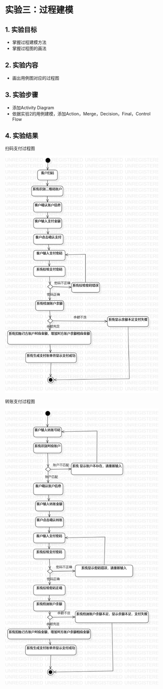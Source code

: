 # 实验三：过程建模

## 1. 实验目标

- 掌握过程建模方法 
- 掌握过程图的画法 

## 2. 实验内容

- 画出用例图对应的过程图
 
## 3. 实验步骤

- 添加Activity Diagram
- 依据实验2的用例建模，添加Action，Merge，Decision，Final，Control Flow 

## 4. 实验结果
扫码支付过程图

![扫码支付](./lab3_saoma.jpg)

 转账支付过程图 
 
![转账支付](./lab3_zhuanzhang.jpg)
